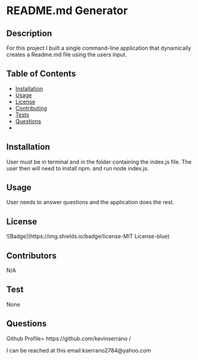 
  # README.md Generator
  ## Description
  For this project I built a single command-line application that dynamically creates a Readme.md file using the users input.

  ## Table of Contents
  * [Installation](#installation)
  * [Usage](#usage)
  * [License](#license)
  * [Contributing](#contributors)
  * [Tests](#test)
  * [Questions](#questions)
  * 
  ## Installation
  <p> User must be in terminal and in the folder containing the index.js file. The user then will need to install npm. and run node index.js.</p>

  ## Usage
  <p> User needs to answer questions and the application does the rest.</p>

  ## License
  <p>![Badge](https://img.shields.io/badge/license-MIT License-blue)</p>

  ## Contributors
  <p>N/A</p>

  ## Test
  <p> None</p>
  
  ## Questions
  <p>Github Profile= https://github.com/kevinserrano	/</p>
  <p> I can be reached at this email:kserrano2784@yahoo.com</p>
  